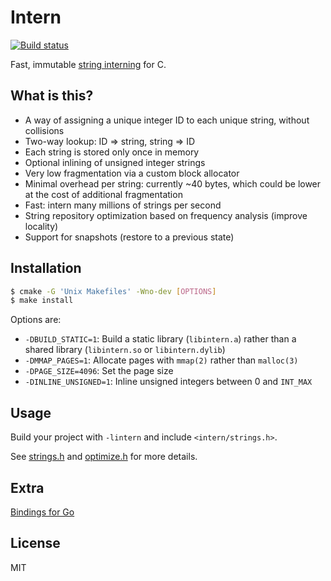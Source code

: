 # Intern

[![Build status][travis-badge]][travis-url]

Fast, immutable [string interning][string-interning] for C.

## What is this?

- A way of assigning a unique integer ID to each unique string, without collisions
- Two-way lookup: ID => string, string => ID
- Each string is stored only once in memory
- Optional inlining of unsigned integer strings
- Very low fragmentation via a custom block allocator
- Minimal overhead per string: currently ~40 bytes, which could be lower at the cost of additional fragmentation
- Fast: intern many millions of strings per second
- String repository optimization based on frequency analysis (improve locality)
- Support for snapshots (restore to a previous state)

## Installation

```sh
$ cmake -G 'Unix Makefiles' -Wno-dev [OPTIONS]
$ make install
```

Options are:

- `-DBUILD_STATIC=1`: Build a static library (`libintern.a`) rather than a shared
  library (`libintern.so` or `libintern.dylib`)
- `-DMMAP_PAGES=1`: Allocate pages with `mmap(2)` rather than `malloc(3)`
- `-DPAGE_SIZE=4096`: Set the page size
- `-DINLINE_UNSIGNED=1`: Inline unsigned integers between 0 and `INT_MAX`

## Usage

Build your project with `-lintern` and include `<intern/strings.h>`.

See [strings.h][strings.h] and [optimize.h][optimize.h] for more details.

## Extra

[Bindings for Go][go-intern]

## License

MIT


[travis-badge]: http://img.shields.io/travis/chriso/intern.svg
[travis-url]: https://travis-ci.org/chriso/intern

[string-interning]: https://en.wikipedia.org/wiki/String_interning

[strings.h]: https://github.com/chriso/intern/blob/master/strings.h
[optimize.h]: https://github.com/chriso/intern/blob/master/optimize.h

[go-intern]: https://github.com/chriso/go-intern
